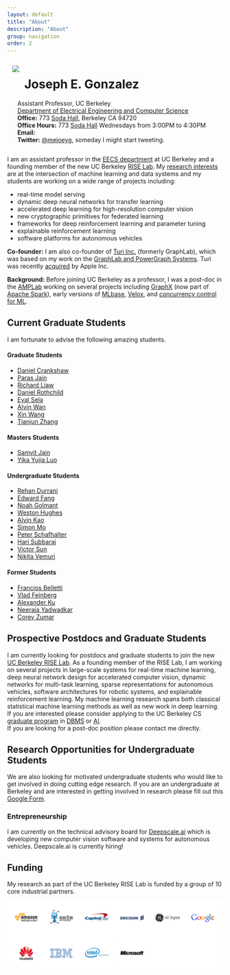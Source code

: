 ```yaml
---
layout: default
title: "About"
description: "About"
group: navigation
order: 2
---
```



<script src="assets/scripts.js"></script>


<div style="overflow: hidden;">

<div style="float:left;padding:12px">
<img src="{{ site.baseurl }}/assets/jegonzal.jpg">
</div>

<div>
<h1> Joseph E. Gonzalez </h1>
<ul style="list-style-type:none">
<li> Assistant Professor, UC Berkeley </li>

  <li> <a href="http://eecs.berkeley.edu">Department of Electrical Engineering and Computer Science</a> </li>

  <li> <b>Office:</b> 773 <a href="https://goo.gl/maps/U7JiapPCY2x">Soda Hall</a>, Berkeley CA 94720</li>

  <li> <b>Office Hours:</b> 773 <a href="https://goo.gl/maps/U7JiapPCY2x">Soda Hall</a> Wednesdays from 3:00PM to 4:30PM </li>


  <li> <b>Email:</b>
    <script type="text/javascript"> email_address("jegonzal") </script>
  </li>

  <li> <b>Twitter:</b> <a href="https://twitter.com/mejoeyg">@mejoeyg</a>,  someday I might start tweeting.</li>
  </ul>
</div>

</div>


I am an assistant professor in the <a href="http://www.eecs.berkeley.edu">EECS department</a> at UC Berkeley and a founding member of the new UC Berkeley [RISE Lab](http://rise.cs.berkeley.edu).  My [research interests](research) are at the intersection of machine learning and data systems and my students are working on a wide range of projects including:


* real-time model serving 
* dynamic deep neural networks for transfer learning
* accelerated deep learning for high-resolution computer vision
* new cryptographic primitives for federated learning
* frameworks for deep reinforcement learning and parameter tuning
* explainable reinforcement learning
* software platforms for autonomous vehicles

<b>Co-founder:</b> I am also co-founder of <a href="http://Turi.com">Turi Inc.</a> (formerly GraphLab), which was based on my work on the <a href="https://github.com/dato-code/PowerGraph">GraphLab and PowerGraph Systems</a>.  Turi was recently <a href="http://www.geekwire.com/2016/exclusive-apple-acquires-turi-major-exit-seattle-based-machine-learning-ai-startup/">acquired</a> by Apple Inc.


<b>Background:</b> Before joining UC Berkeley as a professor,  I was a post-doc in the  <a href="https://amplab.cs.berkeley.edu">AMPLab</a> working on several projects including <a href="http://spark.apache.org/graphx/">GraphX</a> (now part of <a href="http://spark.apache.org">Apache Spark</a>), early versions of <a href="http://mlbase.org">MLbase</a>, <a href="https://amplab.cs.berkeley.edu/projects/velox/">Velox</a>, and <a href="https://amplab.cs.berkeley.edu/projects/ccml/">concurrency control for ML</a>.

 
## Current Graduate Students

I am fortunate to advise the following amazing students.

#### Graduate Students

* [Daniel Crankshaw](https://amplab.cs.berkeley.edu/author/crankshaw/)
* [Paras Jain](http://parasjain.com)
* [Richard Liaw](https://www.linkedin.com/in/richardliaw)
* [Daniel Rothchild]()
* [Eyal Sela](https://rise.cs.berkeley.edu/blog/author/ges/)
* [Alvin Wan](http://alvinwan.com)
* [Xin Wang](https://people.eecs.berkeley.edu/~xinw/)
* [Tianjun Zhang]()



#### Masters Students

* [Samvit Jain](http://www.samvitjain.com)
* [Yika Yujia Luo](https://www.linkedin.com/in/yika-yujia-luo-3a835b87)


#### Undergraduate Students

* [Rehan Durrani](https://github.com/RehanSD)
* [Edward Fang](https://www.linkedin.com/in/edward-h-fang)
* [Noah Golmant](http://noahgolmant.com)
* [Weston Hughes]()
* [Alvin Kao]()
* [Simon Mo](https://www.linkedin.com/in/simon-mo-40151a87)
* [Peter Schafhalter](https://github.com/pschafhalter)
* [Hari Subbaraj](https://www.linkedin.com/in/hsubbaraj)
* [Victor Sun]()
* [Nikita Vemuri](https://www.linkedin.com/in/nikitavemuri)


#### Former Students

* [Francios Belletti](https://github.com/bellettif)
* [Vlad Feinberg](https://vlad17.github.io/about)
* [Alexander Ku](https://www.linkedin.com/in/alexyku/)
* [Neeraja Yadwadkar](https://people.eecs.berkeley.edu/~neerajay/)
* [Corey Zumar](https://www.linkedin.com/in/corey-zumar-0a770982)




## Prospective Postdocs and Graduate Students

I am currently looking for postdocs and graduate students to join the new <a href="https://rise.cs.berkeley.edu">UC Berkeley RISE Lab</a>.  As a founding member of the RISE Lab, I am working on several projects in large-scale systems for real-time machine learning, deep neural network design for accelerated computer vision, dynamic networks for multi-task learning, sparse representations for autonomous vehicles, software architectures for robotic systems, and explainable reinforcement learning.
My machine learning research spans both classical statistical machine learning methods as well as new work in deep learning.  If you are interested please consider applying to the UC Berkeley CS <a href="https://eecs.berkeley.edu/academics/graduate/research-programs/admissions">graduate program</a> in <a href="https://www2.eecs.berkeley.edu/Research/Areas/DBMS/">DBMS</a> or <a href ="https://www2.eecs.berkeley.edu/Research/Areas/AI/">AI</a>.  
If you are looking for a post-doc position please contact me directly.


## Research Opportunities for Undergraduate Students

We are also looking for motivated undergraduate students who would like to get involved in doing cutting edge research.  If you are an undergraduate at Berkeley and are interested in getting involved in research please fill out this [Google Form](https://goo.gl/forms/OuubGEVi0U3l3Z2B2).

### Entrepreneurship 

I am currently on the technical advisory board for [Deepscale.ai](http://deepscale.ai) which is developing new computer vision software and systems for autonomous vehicles.  Deepscale.ai is currently hiring!

## Funding

My research as part of the UC Berkeley RISE Lab is funded by a group of 10 core industrial partners.

<img src="assets/images/sponsors.png" width="800">







